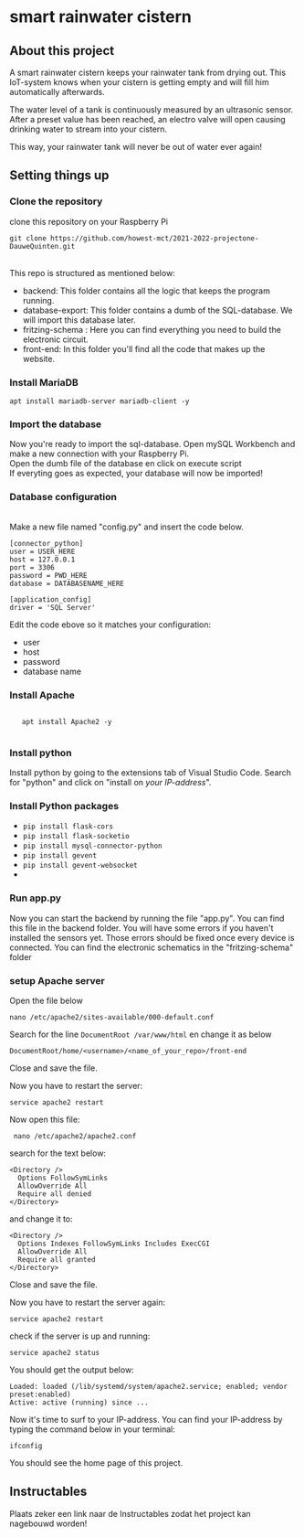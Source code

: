 # smart rainwater cistern

## About this project
A smart rainwater cistern keeps your rainwater tank from drying out. This IoT-system knows when your cistern is getting empty and will fill him automatically afterwards.

The water level of a tank is continuously measured by an ultrasonic sensor. After a preset value has been reached, an electro valve will open causing drinking water to stream into your cistern. 

This way, your rainwater tank will never be out of water ever again!

## Setting things up
### Clone the repository
clone this repository on your Raspberry Pi

    git clone https://github.com/howest-mct/2021-2022-projectone-DauweQuinten.git

 
<br>This repo is structured as mentioned below:
- backend: This folder contains all the logic that keeps the program running.
- database-export: This folder contains a dumb of the  SQL-database. We will import this database later.
- fritzing-schema : Here you can find everything you need to build the electronic circuit. 
- front-end: In this folder you'll find all the code that makes up the website. 


### Install MariaDB

    apt install mariadb-server mariadb-client -y


### Import the database
Now you're ready to import the sql-database. Open mySQL Workbench and make a new connection with your Raspberry Pi.
<br>Open the dumb file of the database en click on execute script
<br>If everyting goes as expected, your database will now be imported! 


### Database configuration
<br>Make a new file named "config.py" and insert the code below.

    [connector_python]
    user = USER_HERE
    host = 127.0.0.1
    port = 3306
    password = PWD_HERE
    database = DATABASENAME_HERE

    [application_config]
    driver = 'SQL Server'

Edit the code ebove so it matches your configuration:
- user
- host
- password
- database name
 
### Install Apache

<html>
 <code>
   apt install Apache2 -y
 </code>
</html>

### Install python
Install python by going to the extensions tab of Visual Studio Code. Search for  "python" and click on "install on *your IP-address*".

### Install Python packages

- `pip install flask-cors`
- `pip install flask-socketio`
- `pip install mysql-connector-python`
- `pip install gevent`
- `pip install gevent-websocket`
- 
### Run app.py

Now you can start the backend by running the file "app.py". You can find this file in the backend folder. You will have some errors if you haven't installed the sensors yet. Those errors should be fixed once every device is connected. You can find the electronic schematics in the "fritzing-schema" folder

### setup Apache server

Open the file below

    nano /etc/apache2/sites-available/000-default.conf
    
Search for the line `DocumentRoot /var/www/html` en change it as below

    DocumentRoot/home/<username>/<name_of_your_repo>/front-end

Close and save the file.

Now you have to restart the server:

    service apache2 restart
    
Now open this file:
     
     nano /etc/apache2/apache2.conf
    
 search for the text below:
 
    <Directory />
      Options FollowSymLinks
      AllowOverride All
      Require all denied
    </Directory>
 
 and change it to:
 
    <Directory />
      Options Indexes FollowSymLinks Includes ExecCGI
      AllowOverride All
      Require all granted
    </Directory>


Close and save the file.

Now you have to restart the server again:

    service apache2 restart

check if the server is up and running:

    service apache2 status

You should get the output below:

    Loaded: loaded (/lib/systemd/system/apache2.service; enabled; vendor preset:enabled)
    Active: active (running) since ...

Now it's time to surf to your IP-address. You can find your IP-address by typing the command below in your terminal:

    ifconfig

You should see the home page of this project.


## Instructables
Plaats zeker een link naar de Instructables zodat het project kan nagebouwd worden!
